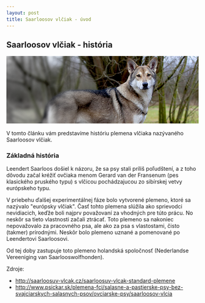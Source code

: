 ```yaml
---
layout: post
title: Saarloosov vlčiak - úvod
---
```

## Saarloosov vlčiak - história
![Saarloosov vlčiak](images/saarloos2.png)

V tomto článku vám predstavíme históriu plemena vlčiaka nazývaného Saarloosov vlčiak.



### Základná história

Leendert Saarloos došiel k názoru, že sa psy stali príliš poľudštení, a z toho dôvodu začal kréžiť ovčiaka menom Gerard van der Fransenum (pes klasického pruského typu) s vlčicou pochádzajucou zo sibírskej vetvy európskeho typu.

V priebehu ďalšej experimentálnej fáze bolo vytvorené plemeno, ktoré sa nazývalo "európsky vlčiak". Časť tohto plemena slúžila ako sprievodci nevidiacich, keďže boli najprv považovaní za vhodných pre túto prácu. No neskôr sa tieto vlastnosti začali ztrácať. Toto plemeno sa nakoniec nepovažovalo za pracovného psa, ale ako za psa s vlastostami, čisto (takmer) prírodnými. Neskôr bolo plemeno uznané a pomenované po Leendertovi Saarloosovi.

Od tej doby zastupuje toto plemeno holandská spoločnosť (Nederlandse Vereeniging van Saarlooswolfhonden).

Zdroje:
- <http://saarloosuv-vlcak.cz/saarloosuv-vlcak-standard-plemene>
- <http://www.psickar.sk/plemena-fci/salasne-a-pastierske-psy-bez-svajciarskych-salasnych-psov/ovciarske-psy/saarloosov-vlcia>
